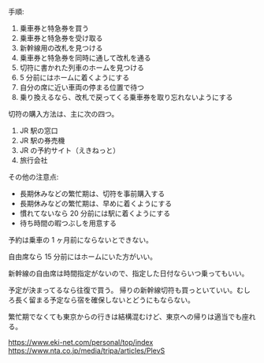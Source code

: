 手順:

1. 乗車券と特急券を買う
2. 乗車券と特急券を受け取る
3. 新幹線用の改札を見つける
4. 乗車券と特急券を同時に通して改札を通る
5. 切符に書かれた列車のホームを見つける
6. 5 分前にはホームに着くようにする
7. 自分の席に近い車両の停まる位置で待つ
8. 乗り換えるなら、改札で戻ってくる乗車券を取り忘れないようにする

切符の購入方法は、主に次の四つ。

1. JR 駅の窓口
2. JR 駅の券売機
3. JR の予約サイト（えきねっと）
4. 旅行会社

その他の注意点:

- 長期休みなどの繁忙期は、切符を事前購入する
- 長期休みなどの繁忙期は、早めに着くようにする
- 慣れてないなら 20 分前には駅に着くようにする
- 待ち時間の暇つぶしを用意する

予約は乗車の 1 ヶ月前にならないとできない。

自由席なら 15 分前にはホームにいた方がいい。

新幹線の自由席は時間指定がないので、指定した日付ならいつ乗ってもいい。

予定が決まってるなら往復で買う。
帰りの新幹線切符も買っといていい。むしろ長く留まる予定なら宿を確保しないとどうにもならない。

繁忙期でなくても東京からの行きは結構混むけど、東京への帰りは適当でも座れる。

https://www.eki-net.com/personal/top/index
https://www.nta.co.jp/media/tripa/articles/PlevS
